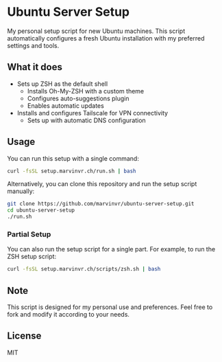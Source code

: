 # Ubuntu Server Setup

My personal setup script for new Ubuntu machines. This script automatically configures a fresh Ubuntu installation with my preferred settings and tools.

## What it does

- Sets up ZSH as the default shell
  - Installs Oh-My-ZSH with a custom theme
  - Configures auto-suggestions plugin
  - Enables automatic updates
- Installs and configures Tailscale for VPN connectivity
  - Sets up with automatic DNS configuration

## Usage

You can run this setup with a single command:

```bash
curl -fsSL setup.marvinvr.ch/run.sh | bash
```

Alternatively, you can clone this repository and run the setup script manually:

```bash
git clone https://github.com/marvinvr/ubuntu-server-setup.git
cd ubuntu-server-setup
./run.sh
```

### Partial Setup

You can also run the setup script for a single part. For example, to run the ZSH setup script:

```bash
curl -fsSL setup.marvinvr.ch/scripts/zsh.sh | bash
```

## Note

This script is designed for my personal use and preferences. Feel free to fork and modify it according to your needs.

## License

MIT
